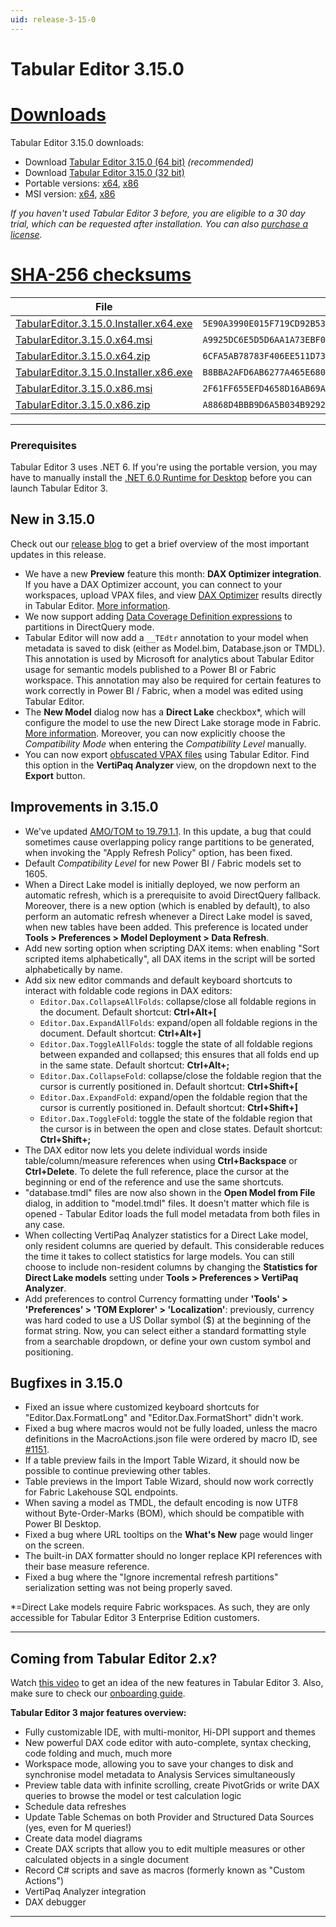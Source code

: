 ```yaml
---
uid: release-3-15-0
---
```

# Tabular Editor 3.15.0

# [**Downloads**](#tab/downloads)

Tabular Editor 3.15.0 downloads:

- Download [Tabular Editor 3.15.0 (64 bit)](https://cdn.tabulareditor.com/files/TabularEditor.3.15.0.Installer.x64.exe) *(recommended)*
- Download [Tabular Editor 3.15.0 (32 bit)](https://cdn.tabulareditor.com/files/TabularEditor.3.15.0.Installer.x86.exe)
- Portable versions: [x64](https://cdn.tabulareditor.com/files/TabularEditor.3.15.0.x64.zip), [x86](https://cdn.tabulareditor.com/files/TabularEditor.3.15.0.x86.zip)
- MSI version: [x64](https://cdn.tabulareditor.com/files/TabularEditor.3.15.0.x64.msi), [x86](https://cdn.tabulareditor.com/files/TabularEditor.3.15.0.x86.msi)

*If you haven't used Tabular Editor 3 before, you are eligible to a 30 day trial, which can be requested after installation. You can also [purchase a license](https://tabulareditor.com/licensing).*

# [**SHA-256 checksums**](#tab/checksums)

| File | SHA-256 |
| -- | -- |
| [TabularEditor.3.15.0.Installer.x64.exe](https://cdn.tabulareditor.com/files/TabularEditor.3.15.0.Installer.x64.exe)    | `5E90A3990E015F719CD92B53B54738F26FEEA7826D465E81E815427C9070144F` |
| [TabularEditor.3.15.0.x64.msi](https://cdn.tabulareditor.com/files/TabularEditor.3.15.0.x64.msi)                        | `A9925DC6E5D5D6AA1A73EBF0F1B385588DD8D4F68A8E950573344FB587ECCFCA` |
| [TabularEditor.3.15.0.x64.zip](https://cdn.tabulareditor.com/files/TabularEditor.3.15.0.x64.zip)                        | `6CFA5AB78783F406EE511D73F646931A582FD51AEAC31E4AD065240453C7F13E` |
| [TabularEditor.3.15.0.Installer.x86.exe](https://cdn.tabulareditor.com/files/TabularEditor.3.15.0.Installer.x86.exe)    | `B8BBA2AFD6AB6277A465E680A3EAA85310BF27D24B23F7CC1B604F92E2D61A29` |
| [TabularEditor.3.15.0.x86.msi](https://cdn.tabulareditor.com/files/TabularEditor.3.15.0.x86.msi)                        | `2F61FF655EFD4658D16AB69A0CA5BCB6282C4A01B2E355CF9E2EF52A4AF233C4` |
| [TabularEditor.3.15.0.x86.zip](https://cdn.tabulareditor.com/files/TabularEditor.3.15.0.x86.zip)                        | `A8868D4BBB9D6A5B034B9292CBC395A639A03A7C163AF1EF8A9CA1DBE8F4EA0F` |

***

### Prerequisites

Tabular Editor 3 uses .NET 6. If you're using the portable version, you may have to manually install the [.NET 6.0 Runtime for Desktop](https://dotnet.microsoft.com/en-us/download/dotnet/6.0/runtime) before you can launch Tabular Editor 3.

## New in 3.15.0

Check out our [release blog](https://blog.tabulareditor.com/) to get a brief overview of the most important updates in this release.

- We have a new **Preview** feature this month: **DAX Optimizer integration**. If you have a DAX Optimizer account, you can connect to your workspaces, upload VPAX files, and view [DAX Optimizer](https://daxoptimizer.com) results directly in Tabular Editor. [More information](https://docs.tabulareditor.com/te3/dax-optimizer-integration).
- We now support adding [Data Coverage Definition expressions](https://learn.microsoft.com/en-us/analysis-services/tom/table-partitions?view=asallproducts-allversions#define-the-data-coverage-of-the-directquery-partition) to partitions in DirectQuery mode.
- Tabular Editor will now add a `__TEdtr` annotation to your model when metadata is saved to disk (either as Model.bim, Database.json or TMDL). This annotation is used by Microsoft for analytics about Tabular Editor usage for semantic models published to a Power BI or Fabric workspace. This annotation may also be required for certain features to work correctly in Power BI / Fabric, when a model was edited using Tabular Editor.
- The **New Model** dialog now has a **Direct Lake** checkbox*, which will configure the model to use the new Direct Lake storage mode in Fabric. [More information](https://docs.tabulareditor.com/common/Datasets/direct-lake-dataset.html). Moreover, you can now explicitly choose the *Compatibility Mode* when entering the *Compatibility Level* manually.
- You can now export [obfuscated VPAX files](https://www.sqlbi.com/blog/marco/2024/03/15/vpax-obfuscator-a-library-to-obfuscate-vpax-files/) using Tabular Editor. Find this option in the **VertiPaq Analyzer** view, on the dropdown next to the **Export** button.

## Improvements in 3.15.0

- We've updated [AMO/TOM to 19.79.1.1](https://www.nuget.org/packages/Microsoft.AnalysisServices.NetCore.retail.amd64). In this update, a bug that could sometimes cause overlapping policy range partitions to be generated, when invoking the "Apply Refresh Policy" option, has been fixed.
- Default *Compatibility Level* for new Power BI / Fabric models set to 1605.
- When a Direct Lake model is initially deployed, we now perform an automatic refresh, which is a prerequisite to avoid DirectQuery fallback. Moreover, there is a new option (which is enabled by default), to also perform an automatic refresh whenever a Direct Lake model is saved, when new tables have been added. This preference is located under **Tools > Preferences > Model Deployment > Data Refresh**.
- Add new sorting option when scripting DAX items: when enabling "Sort scripted items alphabetically", all DAX items in the script will be sorted alphabetically by name.
- Add six new editor commands and default keyboard shortcuts to interact with foldable code regions in DAX editors:
	- `Editor.Dax.CollapseAllFolds`: collapse/close all foldable regions in the document. Default shortcut: **Ctrl+Alt+[**
	- `Editor.Dax.ExpandAllFolds`: expand/open all foldable regions in the document. Default shortcut: **Ctrl+Alt+]**
	- `Editor.Dax.ToggleAllFolds`: toggle the state of all foldable regions between expanded and collapsed; this ensures that all folds end up in the same state. Default shortcut: **Ctrl+Alt+;**
	- `Editor.Dax.CollapseFold`: collapse/close the foldable region that the cursor is currently positioned in. Default shortcut: **Ctrl+Shift+[**
	- `Editor.Dax.ExpandFold`: expand/open the foldable region that the cursor is currently positioned in. Default shortcut: **Ctrl+Shift+]**
	- `Editor.Dax.ToggleFold`: toggle the state of the foldable region that the cursor is in between the open and close states. Default shortcut: **Ctrl+Shift+;**
- The DAX editor now lets you delete individual words inside table/column/measure references when using **Ctrl+Backspace** or **Ctrl+Delete**. To delete the full reference, place the cursor at the beginning or end of the reference and use the same shortcuts.
- "database.tmdl" files are now also shown in the **Open Model from File** dialog, in addition to "model.tmdl" files. It doesn't matter which file is opened - Tabular Editor loads the full model metadata from both files in any case.
- When collecting VertiPaq Analyzer statistics for a Direct Lake model, only resident columns are queried by default. This considerable reduces the time it takes to collect statistics for large models. You can still choose to include non-resident columns by changing the **Statistics for Direct Lake models** setting under **Tools > Preferences > VertiPaq Analyzer**.
- Add preferences to control Currency formatting under **'Tools' > 'Preferences' > 'TOM Explorer' > 'Localization'**: previously, currency was hard coded to use a US Dollar symbol ($) at the beginning of the format string. Now, you can select either a standard formatting style from a searchable dropdown, or define your own custom symbol and positioning.

## Bugfixes in 3.15.0

- Fixed an issue where customized keyboard shortcuts for "Editor.Dax.FormatLong" and "Editor.Dax.FormatShort" didn't work.
- Fixed a bug where macros would not be fully loaded, unless the macro definitions in the MacroActions.json file were ordered by macro ID, see [#1151](https://github.com/TabularEditor/TabularEditor3/issues/1151).
- If a table preview fails in the Import Table Wizard, it should now be possible to continue previewing other tables.
- Table previews in the Import Table Wizard, should now work correctly for Fabric Lakehouse SQL endpoints.
- When saving a model as TMDL, the default encoding is now UTF8 without Byte-Order-Marks (BOM), which should be compatible with Power BI Desktop.
- Fixed a bug where URL tooltips on the **What's New** page would linger on the screen.
- The built-in DAX formatter should no longer replace KPI references with their base measure reference.
- Fixed a bug where the "Ignore incremental refresh partitions" serialization setting was not being properly saved.

*=Direct Lake models require Fabric workspaces. As such, they are only accessible for Tabular Editor 3 Enterprise Edition customers.

---
## Coming from Tabular Editor 2.x?

Watch [this video](https://www.youtube.com/watch?v=pt3DdcjfImY) to get an idea of the new features in Tabular Editor 3. Also, make sure to check our [onboarding guide](https://docs.tabulareditor.com/onboarding/index.html).

**Tabular Editor 3 major features overview:**
- Fully customizable IDE, with multi-monitor, Hi-DPI support and themes
- New powerful DAX code editor with auto-complete, syntax checking, code folding and much, much more
- Workspace mode, allowing you to save your changes to disk and synchronise model metadata to Analysis Services simultaneously
- Preview table data with infinite scrolling, create PivotGrids or write DAX queries to browse the model or test calculation logic
- Schedule data refreshes
- Update Table Schemas on both Provider and Structured Data Sources (yes, even for M queries!)
- Create data model diagrams
- Create DAX scripts that allow you to edit multiple measures or other calculated objects in a single document
- Record C# scripts and save as macros (formerly known as "Custom Actions")
- VertiPaq Analyzer integration
- DAX debugger

---

